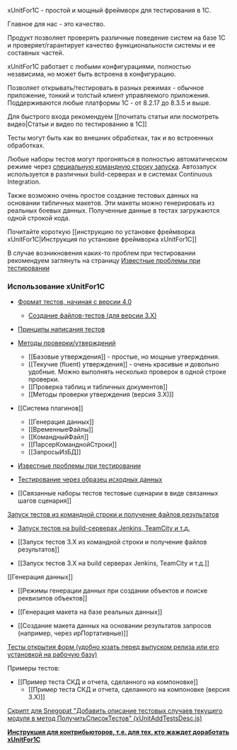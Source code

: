 xUnitFor1C - простой и мощный фреймворк для тестирования в 1С.

Главное для нас - это качество. 

Продукт позволяет проверять различные поведение систем на базе 1С и проверяет/гарантирует качество функциональности системы и ее составных частей.

xUnitFor1C работает с любыми конфигурациями, полностью независима, но может быть встроена в конфигурацию.

Позволяет открывать/тестировать в разных режимах - обычное приложение, тонкий и толстый клиент управляемого приложения. Поддерживаются любые платформы 1С - от 8.2.17 до 8.3.5 и выше.

Для быстрого входа рекомендуем [[почитать статьи или посмотреть видео|Статьи и видео по тестированию в 1С]]

Тесты могут быть как во внешних обработках, так и во встроенных обработках. 

Любые наборы тестов могут прогоняться в полностью автоматическом режиме через [специальную командную строку запуска](Запуск-тестов-из-командной-строки-и-получение-файлов-результатов). Автозапуск используется в различных build-серверах и в системах Continuous Integration.

Также возможно очень простое создание тестовых данных на основании табличных макетов. Эти макеты можно генерировать из реальных боевых данных. Полученные данные в тестах загружаются одной строкой кода.

Почитайте короткую [[инструкцию по установке фреймворка xUnitFor1C|Инструкция по установке фреймворка xUnitFor1C]]

В случае возникновения каких-то проблем при тестировании рекомендуем заглянуть на страницу [Известные проблемы при тестировании](Известные-проблемы-при-тестировании)

### Использование xUnitFor1C

* [Формат тестов, начиная с версии 4.0](Формат-тестов,-начиная-с-4.0)

  * [Создание файлов-тестов (для версии 3.Х)](Создание-файлов-тестов)

* [Принципы написания тестов](Принципы-написания-тестов)

* [Методы проверки/утверждений](Методы-проверки---утверждения)
  * [[Базовые утверждения]] - простые, но мощные утверждения.
  * [[Текучие (fluent) утверждения]] - очень красивые и довольно удобные. Можно выполнять несколько проверок в одной строке проверки.
  * [[Проверка таблиц и табличных документов]]
  * [[Методы проверки утверждения (версия 3.Х)]]

* [[Система плагинов]]
  * [[Генерация данных]]
  * [[ВременныеФайлы]]
  * [[КомандныйФайл]]
  * [[ПарсерКоманднойСтроки]]
  * [[ЗапросыИзБД]]

* [Известные проблемы при тестировании](Известные-проблемы-при-тестировании)

* [Тестирование через образец исходных данных](Тестирование-через-образец-исходных-данных)

* [[Связанные наборы тестов тестовые сценарии в виде связанных шагов сценария]]

[Запуск тестов из командной строки и получение файлов результатов](Запуск-тестов-из-командной-строки-и-получение-файлов-результатов)

* [Запуск тестов на build-серверах Jenkins, TeamCity и т.д.](https://github.com/xDrivenDevelopment/xUnitFor1C/wiki/%D0%97%D0%B0%D0%BF%D1%83%D1%81%D0%BA-%D1%82%D0%B5%D1%81%D1%82%D0%BE%D0%B2-%D0%BD%D0%B0-build-%D1%81%D0%B5%D1%80%D0%B2%D0%B5%D1%80%D0%B0%D1%85-Jenkins,-TeamCity-%D0%B8-%D1%82.%D0%B4.)

* [[Запуск тестов 3.Х из командной строки и получение файлов результатов]]

* [[Запуск тестов 3.Х на build серверах Jenkins, TeamCity и т.д.]]

[[Генерация данных]]

* [[Режимы генерации данных при создании объектов и поиске реквизитов объектов]]

* [[Генерация макета на базе реальных данных]]

* [[Создание макета данных на основании результатов запросов (например, через ирПортативные)]]

[Тесты открытия форм (удобно юзать перед выпуском релиза или его установкой на рабочую базу)](Тесты-открытия-форм)

Примеры тестов:

* [[Пример теста СКД и отчета, сделанного на компоновке]]
  * [[Пример теста СКД и отчета, сделанного на компоновке (версия 3.Х)]]

[Скрипт для Snegopat "Добавить описание тестовых случаев текущего модуля в метод ПолучитьСписокТестов" (xUnitAddTestsDesc.js)](Скрипт-для-Snegopat---Добавить-описание-тестовых-случаев-текущего-модуля-в-метод-ПолучитьСписокТестов----xUnitAddTestsDesc.js)

**[Инструкция для контрибьюторов, т.е. для тех, кто жаждет доработать xUnitFor1C](Инструкция-для-контрибьюторов,-т.е.-для-тех,-кто-жаждет-доработать-xUnitFor1C)**